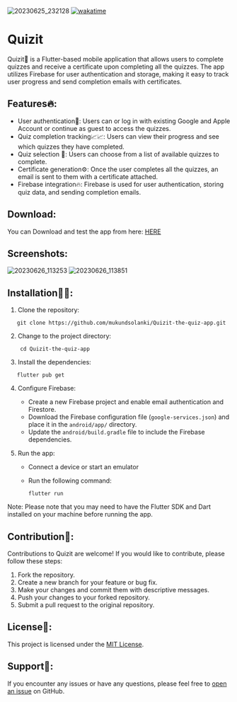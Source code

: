 ![20230625_232128](https://github.com/mukundsolanki/Quizit-the-quiz-app/assets/114515612/42fc7503-ebe5-44d6-a59f-2c63ef07b356)
[![wakatime](https://wakatime.com/badge/user/d4f21e3d-6c5a-4463-b163-cc751fd58542/project/ce610e6b-ebc3-459d-8dbe-f14b263f2edb.svg)](https://wakatime.com/badge/user/d4f21e3d-6c5a-4463-b163-cc751fd58542/project/ce610e6b-ebc3-459d-8dbe-f14b263f2edb)
# Quizit

Quizit👀 is a Flutter-based mobile application that allows users to complete quizzes and receive a certificate upon completing all the quizzes. The app utilizes Firebase for user authentication and storage, making it easy to track user progress and send completion emails with certificates.

## Features🔥:

- User authentication👤: Users can or log in with existing Google and Apple Account or continue as guest to access the quizzes.
- Quiz completion tracking📈📈: Users can view their progress and see which quizzes they have completed.
- Quiz selection 🤔: Users can choose from a list of available quizzes to complete.
- Certificate generation⚙️: Once the user completes all the quizzes, an email is sent to them with a certificate attached.
- Firebase integration🔥: Firebase is used for user authentication, storing quiz data, and sending completion emails.

## Download:
   You can Download and test the app from here: [HERE](https://drive.google.com/file/d/1y-10pblS_sdidJVJ1f40It9HkHfoOE-z/view?usp=sharing)

## Screenshots:
![20230626_113253](https://github.com/mukundsolanki/Quizit-the-quiz-app/assets/114515612/d1057d09-5403-468a-b454-2fd61a8d8a5e)
![20230626_113851](https://github.com/mukundsolanki/Quizit-the-quiz-app/assets/114515612/414778ce-81d8-4981-8c17-623c5ac6dfb3)

## Installation👨‍💻:

1. Clone the repository:
```shell
   git clone https://github.com/mukundsolanki/Quizit-the-quiz-app.git
   ```
2. Change to the project directory:   
```shell
    cd Quizit-the-quiz-app
   ```

3. Install the dependencies:
```shell
   flutter pub get
   ```

4. Configure Firebase:

   - Create a new Firebase project and enable email authentication and Firestore.
   - Download the Firebase configuration file (`google-services.json`) and place it in the `android/app/` directory.
   - Update the `android/build.gradle` file to include the Firebase dependencies.

5. Run the app:

   - Connect a device or start an emulator
   - Run the following command:
     
     ```shell
     flutter run
     ```
Note: Please note that you may need to have the Flutter SDK and Dart installed on your machine before running the app.

## Contribution🚀:

Contributions to Quizit are welcome! If you would like to contribute, please follow these steps:

1. Fork the repository.
2. Create a new branch for your feature or bug fix.
3. Make your changes and commit them with descriptive messages.
4. Push your changes to your forked repository.
5. Submit a pull request to the original repository.

## License📜:

This project is licensed under the [MIT License](LICENSE).

## Support🙌:

If you encounter any issues or have any questions, please feel free to [open an issue](https://github.com/mukundsolanki/Quizit-the-quiz-app/issues) on GitHub.
